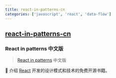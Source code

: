 ```yaml
---
title: react-in-patterns-cn
categories: ['javascript', 'react', 'data-flow']
---
```

## [react-in-patterns-cn](https://github.com/SangKa/react-in-patterns-cn)

### React in patterns 中文版


> [React in patterns](https://github.com/krasimir/react-in-patterns) 中文版

:book: 介绍 [React](https://facebook.github.io/react/) 开发的设计模式和技术的免费开源书籍。
